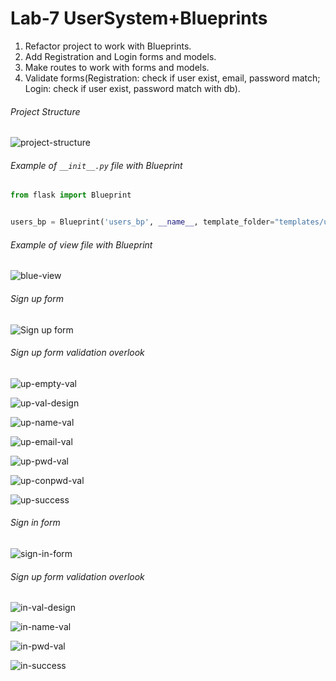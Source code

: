 # Lab-7 UserSystem+Blueprints

1. Refactor project to work with Blueprints.
2. Add Registration and Login forms and models.
3. Make routes to work with forms and models.
4. Validate forms(Registration: check if user exist, email, password match; Login: check if user exist, password match with db).

###### Project Structure

![project-structure](./screens/project-structure.png)

###### Example of `__init__.py` file with Blueprint

```python
from flask import Blueprint


users_bp = Blueprint('users_bp', __name__, template_folder="templates/users")

```

###### Example of view file with Blueprint

![blue-view](./screens/blue-view.png)

###### Sign up form

![Sign up form](./screens/sign-up-form.png)

###### Sign up form validation overlook

![up-empty-val](./screens/up-empty-val.png)

![up-val-design](./screens/up-val-design.png)

![up-name-val](./screens/up-name-val.png)

![up-email-val](./screens/up-email-val.png)

![up-pwd-val](./screens/up-pwd-val.png)

![up-conpwd-val](./screens/up-conpwd-val.png)

![up-success](./screens/up-success.png)

###### Sign in form

![sign-in-form](./screens/sign-in-form.png)

###### Sign up form validation overlook

![in-val-design](./screens/in-val-design.png)

![in-name-val](./screens/in-name-val.png)

![in-pwd-val](./screens/in-pwd-val.png)

![in-success](./screens/in-success.png)
